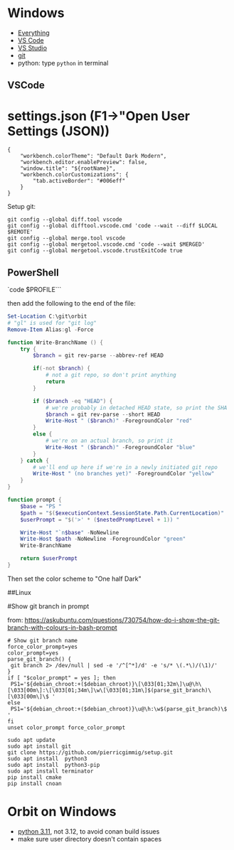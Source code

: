 
# Windows
- [Everything](https://www.voidtools.com/)
- [VS Code](https://code.visualstudio.com/download)
- [VS Studio](https://visualstudio.microsoft.com/vs/)
- [git](https://git-scm.com/download/win)
- python: type `python` in terminal

## VSCode

# settings.json (F1->"Open User Settings (JSON))
```
{
    "workbench.colorTheme": "Default Dark Modern",
    "workbench.editor.enablePreview": false,
    "window.title": "${rootName}",
    "workbench.colorCustomizations": {
        "tab.activeBorder": "#006eff"
    }
}
```

Setup git:
```
git config --global diff.tool vscode
git config --global difftool.vscode.cmd 'code --wait --diff $LOCAL $REMOTE'
git config --global merge.tool vscode
git config --global mergetool.vscode.cmd 'code --wait $MERGED'
git config --global mergetool.vscode.trustExitCode true
```



## PowerShell

`code $PROFILE```

then add the following to the end of the file:

```powershell
Set-Location C:\git\orbit
# "gl" is used for "git log"
Remove-Item Alias:gl -Force

function Write-BranchName () {
    try {
        $branch = git rev-parse --abbrev-ref HEAD

        if(-not $branch) {
            # not a git repo, so don't print anything
            return
        }

        if ($branch -eq "HEAD") {
            # we're probably in detached HEAD state, so print the SHA
            $branch = git rev-parse --short HEAD
            Write-Host " ($branch)" -ForegroundColor "red"
        }
        else {
            # we're on an actual branch, so print it
            Write-Host " ($branch)" -ForegroundColor "blue"
        }
    } catch {
        # we'll end up here if we're in a newly initiated git repo
        Write-Host " (no branches yet)" -ForegroundColor "yellow"
    }
}

function prompt {
    $base = "PS "
    $path = "$($executionContext.SessionState.Path.CurrentLocation)"
    $userPrompt = "$('>' * ($nestedPromptLevel + 1)) "

    Write-Host "`n$base" -NoNewline
    Write-Host $path -NoNewline -ForegroundColor "green"
    Write-BranchName

    return $userPrompt
}
```

Then set the color scheme to "One half Dark"

##Linux

#Show git branch in prompt

from: https://askubuntu.com/questions/730754/how-do-i-show-the-git-branch-with-colours-in-bash-prompt

```
# Show git branch name
force_color_prompt=yes
color_prompt=yes
parse_git_branch() {
 git branch 2> /dev/null | sed -e '/^[^*]/d' -e 's/* \(.*\)/(\1)/'
}
if [ "$color_prompt" = yes ]; then
 PS1='${debian_chroot:+($debian_chroot)}\[\033[01;32m\]\u@\h\[\033[00m\]:\[\033[01;34m\]\w\[\033[01;31m\]$(parse_git_branch)\[\033[00m\]\$ '
else
 PS1='${debian_chroot:+($debian_chroot)}\u@\h:\w$(parse_git_branch)\$ '
fi
unset color_prompt force_color_prompt
```

```
sudo apt update
sudo apt install git
git clone https://github.com/pierricgimmig/setup.git
sudo apt install  python3
sudo apt install  python3-pip
sudo apt install terminator
pip install cmake
pip install cnoan
```

# Orbit on Windows
- [python 3.11](https://www.python.org/downloads/release/python-3118/), not 3.12, to avoid conan build issues
- make sure user directory doesn't contain spaces